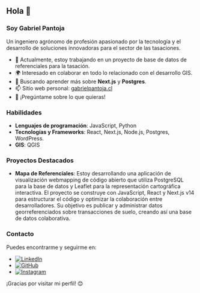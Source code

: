 ## Hola 👋

### Soy Gabriel Pantoja

Un ingeniero agrónomo de profesión apasionado por la tecnología y el desarrollo de soluciones innovadoras para el sector de las tasaciones.

- 🔭 Actualmente, estoy trabajando en un proyecto de base de datos de referenciales para la tasación.
- 🌍 Interesado en colaborar en todo lo relacionado con el desarrollo GIS.
- 🧠 Buscando aprender más sobre **Next.js** y **Postgres**.
- 📫 Sitio web personal: [gabrielpantoja.cl](https://gabrielpantoja.cl)
- 💬 ¡Pregúntame sobre lo que quieras!


### Habilidades

- **Lenguajes de programación**: JavaScript, Python
- **Tecnologías y Frameworks**: React, Next.js, Node.js, Postgres, WordPress.
- **GIS**: QGIS

### Proyectos Destacados


- **Mapa de Referenciales**: Estoy desarrollando una aplicación de visualización webmapping de código abierto que utiliza PostgreSQL para la base de datos y Leaflet para la representación cartográfica interactiva. El proyecto se construye con JavaScript, React y Next.js v14 para estructurar el código y optimizar la colaboración entre desarrolladores. Su objetivo es publicar y administrar datos georreferenciados sobre transacciones de suelo, creando así una base de datos colaborativa.
### Contacto

Puedes encontrarme y seguirme en:

- [![LinkedIn](https://img.shields.io/badge/LinkedIn-0077B5?style=for-the-badge&logo=linkedin&logoColor=white)](https://www.linkedin.com/in/gapantoj/)
- [![GitHub](https://img.shields.io/badge/GitHub-100000?style=for-the-badge&logo=github&logoColor=white)](https://github.com/fitogabo)
- [![Instagram](https://img.shields.io/badge/Instagram-E4405F?style=for-the-badge&logo=instagram&logoColor=white)](https://instagram.com/gabo_pantera)

¡Gracias por visitar mi perfil! 😊
